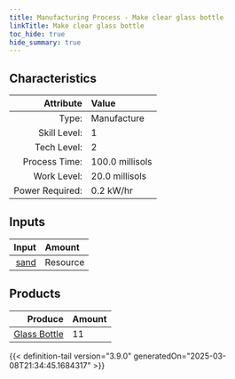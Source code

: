 ```yaml
---
title: Manufacturing Process - Make clear glass bottle
linkTitle: Make clear glass bottle
toc_hide: true
hide_summary: true
---
```

<!-- This is generated by the MarsSim HelpGenertor, do not edit. -->


## Characteristics

| Attribute      | Value |
|--------:|:------|
|Type:|Manufacture|
|Skill Level:|1|
|Tech Level:|2|
|Process Time:|100.0 millisols|
|Work Level:|20.0 millisols|
|Power Required:|0.2 kW/hr|

## Inputs

| Input      | Amount |
|--------:|:------|
|[sand](/docs/definitions/resource/sand)|Resource|3.0 kg|

## Products


| Produce      | Amount |
|--------:|:------|
|[Glass Bottle](/docs/definitions/part/glass-bottle)|11|



{{< definition-tail version="3.9.0" generatedOn="2025-03-08T21:34:45.1684317" >}}



